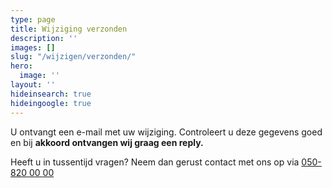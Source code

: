 ```yaml
---
type: page
title: Wijziging verzonden
description: ''
images: []
slug: "/wijzigen/verzonden/"
hero:
  image: ''
layout: ''
hideinsearch: true
hideingoogle: true
---
```

U ontvangt een e-mail met uw wijziging. Controleert u deze gegevens goed en bij **akkoord ontvangen wij graag een reply.**

Heeft u in tussentijd vragen? Neem dan gerust contact met ons op via [050-820 00 00](tel:+31508200000)